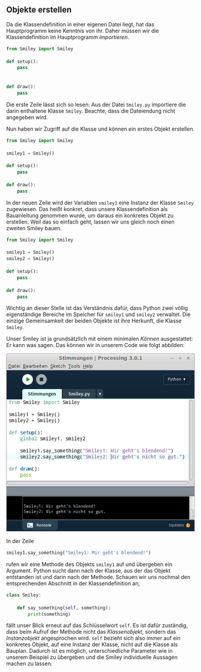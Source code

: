 ## Objekte erstellen

Da die Klassendefinition in einer eigenen Datei liegt, hat das Hauptprogramm keine Kenntnis von ihr. Daher müssen wir die Klassendefinition im Hauptprogramm *importieren*.

```python
from Smiley import Smiley

def setup():
    pass
    

def draw():
    pass
```

Die erste Zeile lässt sich so lesen: Aus der Datei `Smiley.py` importiere die darin enthaltene Klasse `Smiley`. Beachte, dass die Dateiendung nicht angegeben wird.

Nun haben wir Zugriff auf die Klasse und können ein erstes Objekt erstellen.

```python
from Smiley import Smiley

smiley1 = Smiley()

def setup():
    pass
    
def draw():
    pass
```

In der neuen Zeile wird der Variablen `smiley1` eine Instanz der Klasse `Smiley` zugewiesen. Das heißt konkret, dass unsere Klassendefinition als Bauanleitung genommen wurde, um daraus ein konkretes Objekt zu erstellen. Weil das so einfach geht, lassen wir uns gleich noch einen zweiten Smiley bauen.

```python
from Smiley import Smiley

smiley1 = Smiley()
smiley2 = Smiley()

def setup():
    pass
    
def draw():
    pass
```

Wichtig an dieser Stelle ist das Verständnis dafür, dass Python zwei völlig eigenständige Bereiche im Speicher für `smiley1` und `smiley2` verwaltet. Die einzige Gemeinsamkeit der beiden Objekte ist ihre Herkunft, die Klasse `Smiley`.

Unser Smiley ist ja grundsätzlich mit einem minimalen *Können* ausgestattet: Er kann was sagen. Das können wir in unserem Code wie folgt abbilden:

![Stimmungen der Smileys](../images/oop-aussagen-smileys.png)

In der Zeile 

```python
smiley1.say_something("Smiley1: Mir geht's blendend!")
```

rufen wir eine Methode des Objekts `smiley1` auf und übergeben ein Argument. Python sucht dann nach der Klasse, aus der das Objekt entstanden ist und darin nach der Methode. Schauen wir uns nochmal den entsprechenden Abschnitt in der Klassendefinition an,

```python
class Smiley:
    
    def say_something(self, something):
        print(something)
```
fällt unser Blick erneut auf das Schlüsselwort `self`. Es ist dafür zuständig, dass beim Aufruf der Methode nicht das *Klassenobjekt*, sondern das *Instanzobjekt* angesprochen wird. `self` bezieht sich also immer auf ein konkretes Objekt, auf eine Instanz der Klasse, nicht auf die Klasse als Bauplan. Dadurch ist es möglich, unterschiedliche Parameter wie in unserem Beispiel zu übergeben und die Smiley individuelle Aussagen machen zu lassen.